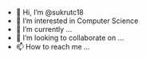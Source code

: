 - 👋 Hi, I’m @sukrutc18
- 👀 I’m interested in Computer Science
- 🌱 I’m currently ...
- 💞️ I’m looking to collaborate on ...
- 📫 How to reach me ...
